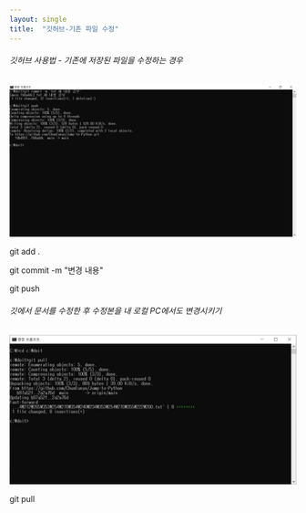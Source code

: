 ```yaml
---
layout: single
title:  "깃허브-기존 파일 수정"
---
```


###### 깃허브 사용법 - 기존에 저장된 파일을 수정하는 경우



![깃허브사용법](../images/깃허브사용법.JPG)

git add .

git commit -m "변경 내용"

git push


###### 깃에서 문서를 수정한 후 수정본을 내 로컬 PC에서도 변경시키기
![gitpull](../images/gitpull.JPG)

git pull



